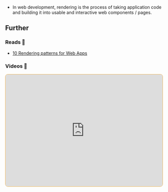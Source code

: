- In web development, rendering is the process of taking application code and building it into usable and interactive web components / pages.

## Further

### Reads 📄

- [10 Rendering patterns for Web Apps](https://riteshkokam.hashnode.dev/10-rendering-patterns-for-web-apps)

### Videos 🎥

<iframe style="margin-bottom: .5rem; display: block; width: 100%; height: 360px; border: 1px solid #edae49; border-radius: .5rem" src="https://invidious.tiekoetter.com/embed/Dkx5ydvtpCA" title="Invidious Embed Player">10 Rendering Patterns for Web Apps - Beyond Fireship</iframe>